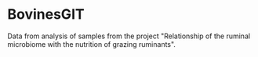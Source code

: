 # BovinesGIT
Data from analysis of samples from the project "Relationship of the ruminal microbiome with the nutrition of grazing ruminants".
